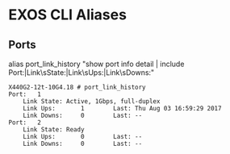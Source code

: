 # EXOS CLI Aliases

## Ports

alias port_link_history "show port info detail | include Port:|Link\sState:|Link\sUps:|Link\sDowns:"

```
X440G2-12t-10G4.18 # port_link_history
Port:	1
	Link State:	Active, 1Gbps, full-duplex
	Link Ups:       1        Last: Thu Aug 03 16:59:29 2017
	Link Downs:     0        Last: --
Port:	2
	Link State:	Ready
	Link Ups:       0        Last: --
	Link Downs:     0        Last: --
```
